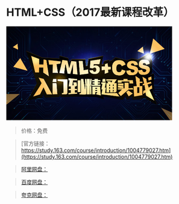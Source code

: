 # HTML+CSS（2017最新课程改革）

![img](../../../assets/study163/free/F00800BED01AD54EDC7609B69897B533.jpg)

> 价格：免费

> [官方链接：https://study.163.com/course/introduction/1004779027.htm](https://study.163.com/course/introduction/1004779027.htm)

> [阿里网盘：]()

> [百度网盘：]()

> [夸克网盘：]()
